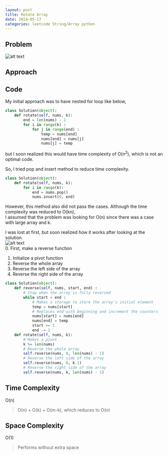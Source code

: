 ```yaml
---
layout: post
title: Rotate Array
date: 2024-05-17
categories: leetcode String/Array python
---
```

## Problem
![alt text](/blog/public/img/RotateArray.png)

## Approach


## Code
My initial approach was to have nested for loop like below,
```python
class Solution(object):
    def rotate(self, nums, k):
        end = len(nums) - 1
        for i in range(k) :
            for j in range(end) :
                temp = nums[end]
                nums[end] = nums[j]
                nums[j] = temp 
```
but I soon realized this would have time complexity of O(n<sup>2</sup>), which is not an optimal code.  
  
So, I tried pop and insert method to reduce time complexity.
```python
class Solution(object):
    def rotate(self, nums, k):
        for i in range(k):
            end = nums.pop()
            nums.insert(0, end) 
```
However, this method also did not pass the cases. Although the time complexity was reduced to O(kn),  
I assumed that the problem was looking for O(n) since there was a case with large array and k.  

I was lost at first, but soon realized how it works after looking at the solution.  
![alt text](/blog/public/img/RotateArrayExplanation.png)  
0. First, make a reverse function
1. Initialize a pivot function
2. Reverse the whole array
3. Reverse the left side of the array
4. Reverse the right side of the array  

```python
class Solution(object):
    def reverse(self, nums, start, end) :
        # Stop when the array is fully reversed
        while start < end :
            # Makes a storage to store the array's initial element
            temp = nums[start]
            # Replaces end with beginning and increment the counters
            nums[start] = nums[end]
            nums[end] = temp
            start += 1
            end -= 1
    def rotate(self, nums, k):
        # Makes a pivot
        k %= len(nums)
        # Reverse the whole array
        self.reverse(nums, 0, len(nums) - 1)
        # Reverse the left side of the array
        self.reverse(nums, 0, k-1)
        # Reverse the right side of the array
        self.reverse(nums, k, len(nums) - 1)
```
## Time Complexity
O(n)
> O(n) + O(k) + O(m-k), which reduces to O(n)
## Space Complexity
O(1)
> Performs without extra space
